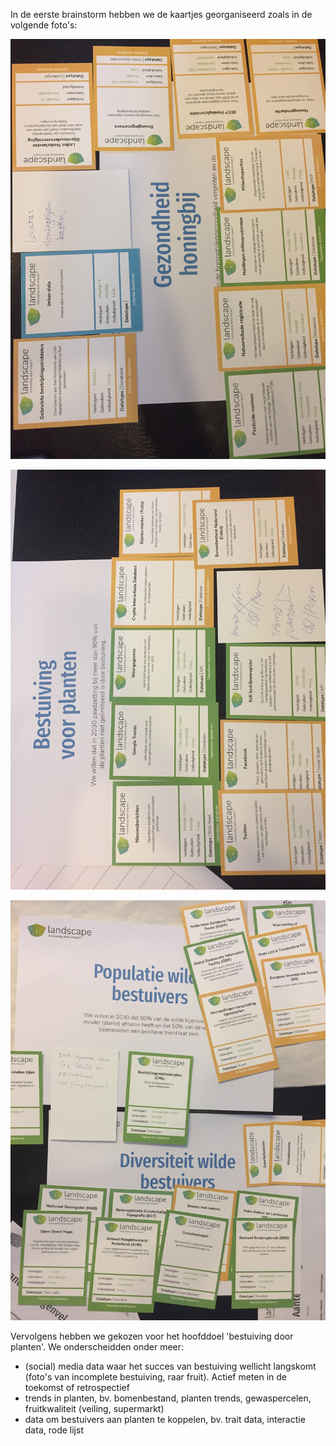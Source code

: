 In de eerste brainstorm hebben we de kaartjes georganiseerd zoals in de volgende foto's:

![Photo1.jpg](Photo1.jpg)

![Photo2.jpg](Photo2.jpg)

![Photo3.jpg](Photo3.jpg)

Vervolgens hebben we gekozen voor het hoofddoel 'bestuiving door planten'. We onderscheidden onder meer:

- (social) media data waar het succes van bestuiving wellicht langskomt (foto's van incomplete bestuiving, raar fruit). Actief meten in de toekomst of retrospectief
- trends in planten, bv. bomenbestand, planten trends, gewaspercelen, fruitkwaliteit (veiling, supermarkt)
- data om bestuivers aan planten te koppelen, bv. trait data, interactie data, rode lijst
